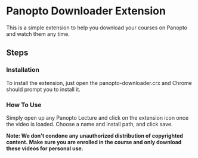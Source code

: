 # Panopto Downloader Extension

This is a simple extension to help you download your courses on Panopto and watch them any time.

## Steps

### Installation
To install the extension, just open the panopto-downloader.crx and Chrome should prompt you to install it.

### How To Use
Simply open up any Panopto Lecture and click on the extension icon once the video is loaded.
Choose a name and install path, and click save.

**Note: We don't condone any unauthorized distribution of copyrighted content.**
**Make sure you are enrolled in the course and only download these videos for personal use.**